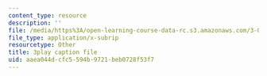```yaml
---
content_type: resource
description: ''
file: /media/https%3A/open-learning-course-data-rc.s3.amazonaws.com/3-091sc-introduction-to-solid-state-chemistry-fall-2010/aaea044dcfc5594b9721beb0728f53f7_IKJJ1SiMbjg.vtt
file_type: application/x-subrip
resourcetype: Other
title: 3play caption file
uid: aaea044d-cfc5-594b-9721-beb0728f53f7
---
```

